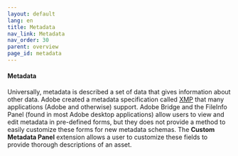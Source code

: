 ```yaml
---
layout: default
lang: en
title: Metadata
nav_link: Metadata
nav_order: 30
parent: overview
page_id: metadata
---
```


#### **Metadata**
Universally, metadata is described a set of data that gives information about other data. Adobe created a metadata specification called [XMP](https://www.adobe.com/devnet/xmp.html) that many applications (Adobe and otherwise) support. Adobe Bridge and the FileInfo Panel (found in most Adobe desktop applications) allow users to view and edit metadata in pre-defined forms, but they does not provide a method to easily customize these forms for new metadata schemas. The **Custom Metadata Panel** extension allows a user to customize these fields to provide thorough descriptions of an asset.
